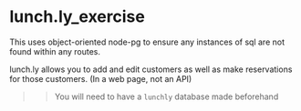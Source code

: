 # lunch.ly_exercise

This uses object-oriented node-pg to ensure any instances of sql are not found within any routes.  

lunch.ly allows you to add and edit customers as well as make reservations for those customers. (In a web page, not an API)
>> You will need to have a `lunchly` database made beforehand
